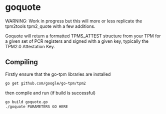 # goquote

WARNING: Work in progress but this will more or less replicate the tpm2tools tpm2_quote with a few additions.

Goquote will return a formatted TPMS_ATTEST structure from your TPM for a given set of PCR registers and signed with a given key, typically the TPM2.0 Attestation Key.

## Compiling

Firstly ensure that the go-tpm libraries are installed

```bash
go get github.com/google/go-tpm/tpm2
```

then compile and run (if build is successful)

```bash
go build goquote.go
./goquote PARAMETERS GO HERE
```
